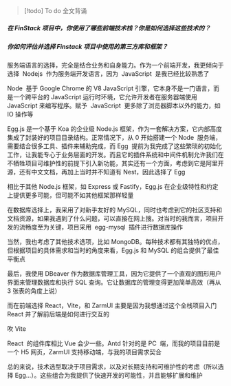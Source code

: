 > [!todo] To do
> 全文背诵

##### 在 FinStack 项目中，你使用了哪些前端技术栈？你是如何选择这些技术的？

##### 你如何评估并选择 Finstack 项目中使用的第三方库和框架？

服务端语言的选择，完全是结合业务和自身能力。作为一个前端开发，我更倾向于选择  Nodejs  作为服务端开发语言，因为  JavaScript  是我已经比较熟悉了

Node  基于 Google Chrome 的 V8 JavaScript 引擎，它本身不是一门语言，而是一个跨平台的 JavaScript 运行时环境，它允许开发者在服务器端使用 JavaScript 来编写程序。赋予  JavaScript  更多除了浏览器脚本以外的能力，如 IO 操作等

Egg.js 是一个基于 Koa 的企业级 Node.js 框架，作为一套解决方案，它内部高度集成了封装好的项目目录结构。正常情况下，从 0 开始搭建一个 Node  服务端，需要结合很多工具、插件来辅助完成，而 Egg  提前为我完成了这些繁琐的初始化工作，让我能专心于业务层面的开发。而且它的插件系统和中间件机制允许我们在不牺牲项目可维护性的前提下引入新功能，其实还有一个方面，考虑到它是阿里开源，还有中文文档，再加上当时并不知道有 Nest，因此选择了 Egg

相比于其他 Node.js 框架，如 Express 或 Fastify，Egg.js 在企业级特性和约定上提供更多可能，但可能不如其他框架那样轻量

在数据库选择上，我采用了对新手友好的 MySQL，同时也考虑到它的社区支持和文档资源，如果我遇到了什么问题，可以直接在网上搜。对当时的我而言，项目开发的流畅度至为关键，项目采用  egg-mysql  插件进行数据库操作

当然，我也考虑了其他技术选项，比如 MongoDB。每种技术都有其独特的优点，但根据项目的具体需求和当时的角度来看，Egg.js 和 MySQL 的组合提供了最佳平衡点

最后，我使用 DBeaver 作为数据库管理工具，因为它提供了一个直观的图形用户界面来管理数据库和执行 SQL 查询。它让数据库的管理变得更加简单高效（再从 3 张表的角度上说）

而在前端选择 React，Vite，和 ZarmUI 主要是因为我想通过这个全栈项目入门 React 并了解前后端是如何进行交互的

吹 Vite

React  的组件库相比 Vue 会少一些。Antd 针对的是 PC  端，而我的项目目前是一个 H5 网页，ZarmUI 支持移动端，与我的项目需求契合

总的来说，技术选型取决于项目需求，以及对长期支持和可维护性的考虑（所以选择 Egg...）。这些组合为我提供了快速开发的可能性，并且能够扩展和维护
